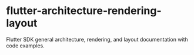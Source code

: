 # flutter-architecture-rendering-layout
Flutter SDK general architecture, rendering, and layout documentation with code examples.
